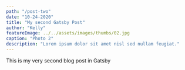 ```yaml
---
path: "/post-two"
date: "10-24-2020"
title: "My second Gatsby Post"
author: "Kelly"
featureImage: ../../assets/images/thumbs/02.jpg
caption: "Photo 2"
description: "Lorem ipsum dolor sit amet nisl sed nullam feugiat."
---
```


This is my very second blog post in Gatsby

